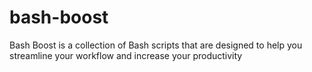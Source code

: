 # bash-boost
Bash Boost is a collection of Bash scripts that are designed to help you streamline your workflow and increase your productivity
